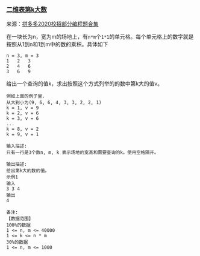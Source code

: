 ### [二维表第k大数](<https://www.nowcoder.com/questionTerminal/98929bfe8f6b4beba5838285ae99aa6f>)

来源：[拼多多2020校招部分编程题合集](<https://www.nowcoder.com/test/23354036/summary>)

在一块长为n，宽为m的场地上，有`n*m`个`1*1`的单元格。每个单元格上的数字就是按照从1到n和1到m中的数的乘积。具体如下

```
n = 3, m = 3
1   2   3
2   4   6
3   6   9
```

给出一个查询的值k，求出按照这个方式列举的的数中第k大的值v。

```
例如上面的例子里，
从大到小为(9, 6, 6, 4, 3, 3, 2, 2, 1)
k = 1, v = 9
k = 2, v = 6
k = 3, v = 6
...
k = 8, v = 2
k = 9, v = 1
```

```
输入描述:
只有一行是3个数n, m, k 表示场地的宽高和需要查询的k。使用空格隔开。

输出描述:
给出第k大的数的值。
示例1
输入
3 3 4
输出
4

备注:
【数据范围】
100%的数据
1 <= n, m <= 40000
1 <= k <= n * m
30%的数据
1 <= n, m <= 1000
```

